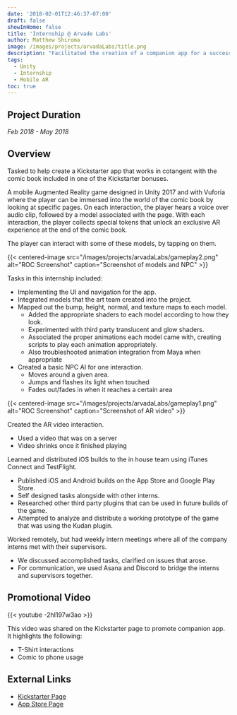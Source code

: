 ```yaml
---
date: '2018-02-01T12:46:37-07:00'
draft: false
showInHome: false
title: 'Internship @ Arvade Labs'
author: Matthew Shiroma
image: /images/projects/arvadaLabs/title.png
description: "Facilitated the creation of a companion app for a successful Kickstarter"
tags:
  - Unity
  - Internship
  - Mobile AR
toc: true
---
```


## Project Duration

*Feb 2018 - May 2018*

## Overview

Tasked to help create a Kickstarter app that works in cotangent with the comic book included in one of the Kickstarter bonuses.

A mobile Augmented Reality game designed in Unity 2017 and with Vuforia where the player can be immersed into the world of the comic book by looking at specific pages. On each interaction, the player hears a voice over audio clip, followed by a model associated with the page. With each interaction, the player collects special tokens that unlock an exclusive AR experience at the end of the comic book.

The player can interact with some of these models, by tapping on them.

{{< centered-image src="/images/projects/arvadaLabs/gameplay2.png" alt="ROC Screenshot" caption="Screenshot of models and NPC" >}}

Tasks in this internship included:
- Implementing the UI and navigation for the app.
- Integrated models that the art team created into the project.
- Mapped out the bump, height, normal, and texture maps to each model.
    - Added the appropriate shaders to each model according to how they look.
    - Experimented with third party translucent and glow shaders.
    - Associated the proper animations each model came with, creating scripts to play each animation appropriately.
    - Also troubleshooted animation integration from Maya when appropriate
- Created a basic NPC AI for one interaction.
    - Moves around a given area.
    - Jumps and flashes its light when touched
    - Fades out/fades in when it reaches a certain area

{{< centered-image src="/images/projects/arvadaLabs/gameplay1.png" alt="ROC Screenshot" caption="Screenshot of AR video" >}}

Created the AR video interaction.
- Used a video that was on a server
- Video shrinks once it finished playing

Learned and distributed iOS builds to the in house team using iTunes Connect and TestFlight.
- Published iOS and Android builds on the App Store and Google Play Store.
- Self designed tasks alongside with other interns.
- Researched other third party plugins that can be used in future builds of the game.
- Attempted to analyze and distribute a working prototype of the game that was using the Kudan plugin.

Worked remotely, but had weekly intern meetings where all of the company interns met with their supervisors.
- We discussed accomplished tasks, clarified on issues that arose.
- For communication, we used Asana and Discord to bridge the interns and supervisors together.

## Promotional Video

{{< youtube -2hI197w3ao >}}

This video was shared on the Kickstarter page to promote companion app. It highlights the following:
- T-Shirt interactions
- Comic to phone usage

## External Links

- [Kickstarter Page](https://www.kickstarter.com/projects/bloodofcthulhu/first-ever-ar-native-game/description)
- [App Store Page](https://apps.apple.com/us/app/roc-comic/id1375347317)